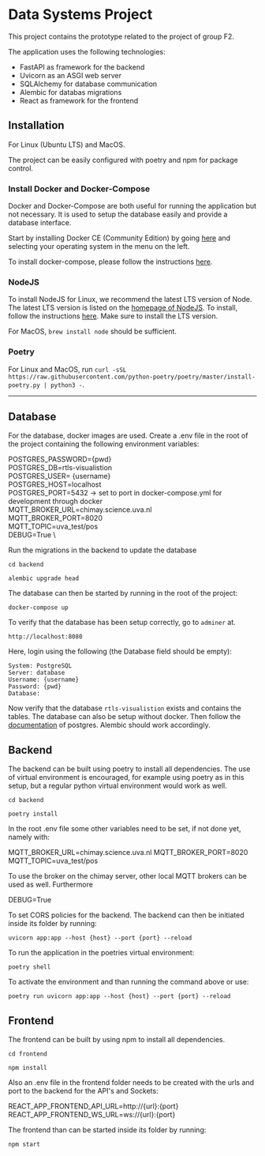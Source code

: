 # Data Systems Project
This project contains the prototype related to the project of group F2.

The application uses the following technologies:
- FastAPI as framework for the backend
- Uvicorn as an ASGI web server
- SQLAlchemy for database communication
- Alembic for databas migrations
- React as framework for the frontend

## Installation
For Linux (Ubuntu LTS) and MacOS.

The project can be easily configured with poetry and npm for package control.

### Install Docker and Docker-Compose
Docker and Docker-Compose are both useful for running the application but not
necessary. It is used to setup the database easily and provide a database interface.

Start by installing Docker CE (Community Edition) by going [here](https://docs.docker.com/install/) and selecting your
 operating system in the menu on the left.

To install docker-compose, please follow the instructions [here](https://docs.docker.com/compose/install/).

### NodeJS
To install NodeJS for Linux, we recommend the latest LTS version of Node. The latest LTS version is listed on the [homepage of NodeJS](https://nodejs.org/en/). To install, follow the instructions [here](https://github.com/nodesource/distributions/blob/master/README.md). Make sure to install the LTS version.

For MacOS, `brew install node` should be sufficient.

### Poetry
For Linux and MacOS, run `curl -sSL https://raw.githubusercontent.com/python-poetry/poetry/master/install-poetry.py | python3 -`.

---
## Database
For the database, docker images are used. Create a .env file in the root of the project containing the following environment variables:

POSTGRES_PASSWORD={pwd} \
POSTGRES_DB=rtls-visualistion \
POSTGRES_USER= {username} \
POSTGRES_HOST=localhost \
POSTGRES_PORT=5432 -> set to port in docker-compose.yml for development through docker\
MQTT_BROKER_URL=chimay.science.uva.nl \
MQTT_BROKER_PORT=8020 \
MQTT_TOPIC=uva_test/pos \
DEBUG=True \

Run the migrations in the backend to update the database

```cd backend```

```alembic upgrade head```

The database can then be started by running in the root of the project:

```docker-compose up```

To verify that the database has been setup correctly, go to `adminer` at.

```http://localhost:8080```

Here, login using the following (the Database field should be empty):
```
System: PostgreSQL
Server: database
Username: {username}
Password: {pwd}
Database:
```

Now verify that the database `rtls-visualistion` exists and contains the tables.
The database can also be setup without docker. Then follow the
[documentation](https://www.postgresql.org/docs/15/) of postgres. Alembic should work accordingly.

## Backend
The backend can be built using poetry to install all dependencies. The use
of virtual environment is encouraged, for example using poetry as in this setup, but a regular python virtual environment would work as well.

```cd backend```

```poetry install```

In the root .env file some other variables need to be set, if not done yet, namely with:

MQTT_BROKER_URL=chimay.science.uva.nl
MQTT_BROKER_PORT=8020
MQTT_TOPIC=uva_test/pos

To use the broker on the chimay server, other local MQTT brokers can be used as well. Furthermore

DEBUG=True

To set CORS policies for the backend. The backend can then be initiated inside its folder by running:

```uvicorn app:app --host {host} --port {port} --reload```

To run the application in the poetries virtual environment:

```poetry shell```

To activate the environment and than running the command above or use:

```poetry run uvicorn app:app --host {host} --port {port} --reload```

## Frontend
The frontend can be built by using npm to install all dependencies.

```cd frontend```

```npm install```

Also an .env file in the frontend folder needs to be created with the urls and port to the backend for the API's and Sockets:

REACT_APP_FRONTEND_API_URL=http://{url}:{port}
REACT_APP_FRONTEND_WS_URL=ws://{url}:{port}

The frontend than can be started inside its folder by running:

```npm start```
